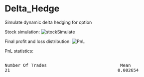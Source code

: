 # Delta_Hedge
Simulate dynamic delta hedging for option


Stock simulation:
![stockSimulate](https://user-images.githubusercontent.com/35583877/142722825-71e55f2a-311a-456b-b75d-8c349583bbaf.png)

Final profit and loss distribution:
![PnL](https://user-images.githubusercontent.com/35583877/142722852-c17e05af-9fbe-4f6d-ab55-91a32532b70e.png)


PnL statistics:
<pre>           
Number Of Trades                            Mean                                   Standard Deviation                    
21                                         0.002654                                      0.428538
</pre>
